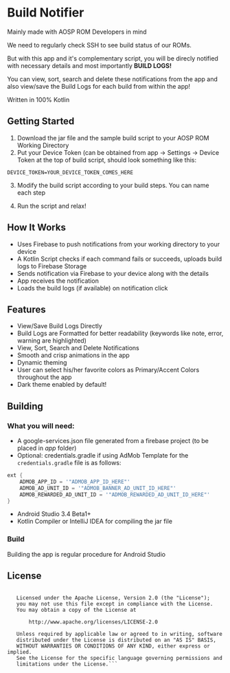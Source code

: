 # Build Notifier
Mainly made with AOSP ROM Developers in mind

We need to regularly check SSH to see build status of our ROMs.

But with this app and it's complementary script, you will be direcly notified with necessary details and most importantly <b>BUILD LOGS!</b>

You can view, sort, search and delete these notifications from the app and also view/save the Build Logs for each build from within the app!

Written in 100% Kotlin

## Getting Started
1. Download the jar file and the sample build script to your AOSP ROM Working Directory
2. Put your Device Token (can be obtained from app -> Settings -> Device Token at the top of build script, should look something like this:

`DEVICE_TOKEN=YOUR_DEVICE_TOKEN_COMES_HERE`

3. Modify the build script according to your build steps. You can name each step 

4. Run the script and relax!

## How It Works
- Uses Firebase to push notifications from your working directory to your device
- A Kotlin Script checks if each command fails or succeeds, uploads build logs to Firebase Storage
- Sends notification via Firebase to your device along with the details
- App receives the notification
- Loads the build logs (if available) on notification click

## Features
- View/Save Build Logs Directly
- Build Logs are Formatted for better readability (keywords like note, error, warning are highlighted)
- View, Sort, Search and Delete Notifications 
- Smooth and crisp animations in the app
- Dynamic theming
- User can select his/her favorite colors as Primary/Accent Colors throughout the app
- Dark theme enabled by default!

## Building
### What you will need:
- A google-services.json file generated from a firebase project (to be placed in *app* folder)
- Optional: credentials.gradle if using AdMob
Template for the `credentials.gradle` file is as follows:
```groovy
ext {
    ADMOB_APP_ID = '"ADMOB_APP_ID_HERE"'
    ADMOB_AD_UNIT_ID = '"ADMOB_BANNER_AD_UNIT_ID_HERE"'
    ADMOB_REWARDED_AD_UNIT_ID = '"ADMOB_REWARDED_AD_UNIT_ID_HERE"'
}
```
- Android Studio 3.4 Beta1+
- Kotlin Compiler or IntelliJ IDEA for compiling the jar file

### Build
Building the app is regular procedure for Android Studio

## License 
```Copyright 2019 Shripal Jain

   Licensed under the Apache License, Version 2.0 (the "License");
   you may not use this file except in compliance with the License.
   You may obtain a copy of the License at

       http://www.apache.org/licenses/LICENSE-2.0

   Unless required by applicable law or agreed to in writing, software
   distributed under the License is distributed on an "AS IS" BASIS,
   WITHOUT WARRANTIES OR CONDITIONS OF ANY KIND, either express or implied.
   See the License for the specific language governing permissions and
   limitations under the License.```
